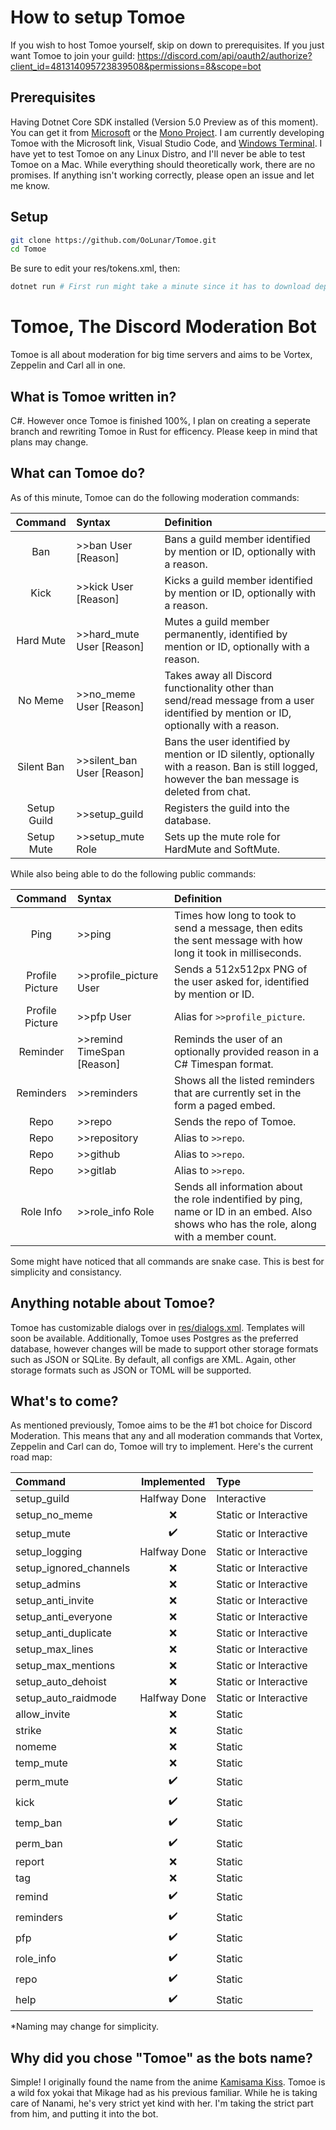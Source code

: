 # How to setup Tomoe

If you wish to host Tomoe yourself, skip on down to prerequisites. If you just want Tomoe to join your guild: https://discord.com/api/oauth2/authorize?client_id=481314095723839508&permissions=8&scope=bot

## Prerequisites

Having Dotnet Core SDK installed (Version 5.0 Preview as of this moment). You can get it from [Microsoft](https://dotnet.microsoft.com/download/dotnet/5.0) or the [Mono Project](https://www.mono-project.com/download/stable/). I am currently developing Tomoe with the Microsoft link, Visual Studio Code, and [Windows Terminal](https://www.microsoft.com/en-us/p/windows-terminal/9n0dx20hk701). I have yet to test Tomoe on any Linux Distro, and I'll never be able to test Tomoe on a Mac. While everything should theoretically work, there are no promises. If anything isn't working correctly, please open an issue and let me know.

## Setup

``` bash
git clone https://github.com/OoLunar/Tomoe.git
cd Tomoe
```
Be sure to edit your res/tokens.xml, then:
```bash
dotnet run # First run might take a minute since it has to download dependencies and whatnot.
```
# Tomoe, The Discord Moderation Bot

Tomoe is all about moderation for big time servers and aims to be Vortex, Zeppelin and Carl all in one.

## What is Tomoe written in?

C#. However once Tomoe is finished 100%, I plan on creating a seperate branch and rewriting Tomoe in Rust for efficency. Please keep in mind that plans may change.

## What can Tomoe do?

As of this minute, Tomoe can do the following moderation commands:

| Command | Syntax | Definition |
| :-: | :- | :- |
| Ban | >>ban User [Reason] | Bans a guild member identified by mention or ID, optionally with a reason. |
| Kick | >>kick User [Reason] | Kicks a guild member identified by mention or ID, optionally with a reason. |
| Hard Mute | >>hard_mute User [Reason] | Mutes a guild member permanently, identified by mention or ID, optionally with a reason. |
| No Meme | >>no_meme User [Reason] | Takes away all Discord functionality other than send/read message from a user identified by mention or ID, optionally with a reason. |
| Silent Ban | >>silent_ban User [Reason] | Bans the user identified by mention or ID silently, optionally with a reason. Ban is still logged, however the ban message is deleted from chat. |
| Setup Guild | >>setup_guild | Registers the guild into the database. |
| Setup Mute | >>setup_mute Role | Sets up the mute role for HardMute and SoftMute. |

While also being able to do the following public commands:

| Command | Syntax | Definition |
| :-: | :- | :- |
| Ping | >>ping | Times how long to took to send a message, then edits the sent message with how long it took in milliseconds. |
| Profile Picture | >>profile_picture User | Sends a 512x512px PNG of the user asked for, identified by mention or ID. |
| Profile Picture | >>pfp User | Alias for `>>profile_picture`. |
| Reminder | >>remind TimeSpan [Reason] | Reminds the user of an optionally provided reason in a C# Timespan format. |
| Reminders | >>reminders | Shows all the listed reminders that are currently set in the form a paged embed. |
| Repo | >>repo | Sends the repo of Tomoe. |
| Repo | >>repository | Alias to `>>repo`. |
| Repo | >>github | Alias to `>>repo`. |
| Repo | >>gitlab | Alias to `>>repo`. |
| Role Info | >>role_info Role | Sends all information about the role indentified by ping, name or ID in an embed. Also shows who has the role, along with a member count. |

Some might have noticed that all commands are snake case. This is best for simplicity and consistancy.

## Anything notable about Tomoe?

Tomoe has customizable dialogs over in [res/dialogs.xml](https://github.com/OoLunar/Tomoe/blob/master/res/dialog.xml). Templates will soon be available. Additionally, Tomoe uses Postgres as the preferred database, however changes will be made to support other storage formats such as JSON or SQLite. By default, all configs are XML. Again, other storage formats such as JSON or TOML will be supported.

## What's to come?

As mentioned previously, Tomoe aims to be the #1 bot choice for Discord Moderation. This means that any and all moderation commands that Vortex, Zeppelin and Carl can do, Tomoe will try to implement. Here's the current road map:

| Command | Implemented | Type |
|:-|:-:|:-|
| setup_guild | Halfway Done | Interactive |
| setup_no_meme | :x: | Static or Interactive |
| setup_mute | :heavy_check_mark: | Static or Interactive |
| setup_logging | Halfway Done | Static or Interactive |
| setup_ignored_channels | :x: | Static or Interactive |
| setup_admins | :x: | Static or Interactive |
| setup_anti_invite | :x: | Static or Interactive |
| setup_anti_everyone | :x: | Static or Interactive |
| setup_anti_duplicate | :x: | Static or Interactive |
| setup_max_lines | :x: | Static or Interactive |
| setup_max_mentions | :x: | Static or Interactive |
| setup_auto_dehoist | :x: | Static or Interactive |
| setup_auto_raidmode | Halfway Done | Static or Interactive |
| allow_invite | :x: | Static |
| strike | :x: | Static |
| nomeme | :x: | Static |
| temp_mute | :x: | Static |
| perm_mute | :heavy_check_mark: | Static |
| kick | :heavy_check_mark: | Static |
| temp_ban | :heavy_check_mark: | Static |
| perm_ban | :heavy_check_mark: | Static |
| report | :x: | Static |
| tag | :x: | Static |
| remind | :heavy_check_mark: | Static |
| reminders | :heavy_check_mark: | Static |
| pfp | :heavy_check_mark: | Static |
| role_info | :heavy_check_mark: | Static |
| repo | :heavy_check_mark: | Static |
| help | :heavy_check_mark: | Static |

*Naming may change for simplicity.

## Why did you chose "Tomoe" as the bots name?

Simple! I originally found the name from the anime [Kamisama Kiss](https://www.funimation.com/shows/kamisama-kiss/). Tomoe is a wild fox yokai that Mikage had as his previous familiar. While he is taking care of Nanami, he's very strict yet kind with her. I'm taking the strict part from him, and putting it into the bot.
